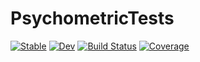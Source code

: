 # PsychometricTests

[![Stable](https://img.shields.io/badge/docs-stable-blue.svg)](https://p-gw.github.io/PsychometricTests.jl/stable/)
[![Dev](https://img.shields.io/badge/docs-dev-blue.svg)](https://p-gw.github.io/PsychometricTests.jl/dev/)
[![Build Status](https://github.com/p-gw/PsychometricTests.jl/actions/workflows/CI.yml/badge.svg?branch=main)](https://github.com/p-gw/PsychometricTests.jl/actions/workflows/CI.yml?query=branch%3Amain)
[![Coverage](https://codecov.io/gh/p-gw/PsychometricTests.jl/branch/main/graph/badge.svg)](https://codecov.io/gh/p-gw/PsychometricTests.jl)
